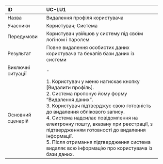 | ID  | UC-LU1  |
|:---|:---|
|Назва   | Видалення профіля користувача |
|Учасники   |Користувач; Система   |
|Передумови   | Користувач увійшов у систему під своїм логіном і паролем|
|Результат|Повне видалення особистих даних користувача та бекапів бази даних із системи|
|Виключні ситуації|-|
|Основний сценарій|1. Користувач у меню натискає кнопку [Видалити профіль].<br>2. Система пропонує йому форму “Видалення даних”.<br>3. Користувач підтверджує свою готовність до видалення облікового запису.<br>4. Система надсилає повідомлення на електронну пошту, вказану при реєстрації, з підтвердженням готовності до видалення інформації.<br>5. Після отримання підтвердження система видаляє всю інформацію про користувача із бази даних.|
